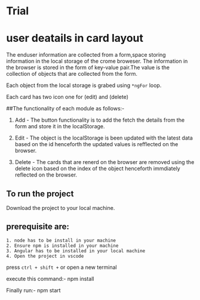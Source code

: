 # Trial
# user deatails in card layout

The enduser information are collected from a form,space storing information in the local storage of the crome broweser. The information in the browser is stored in the form of key-value pair.The value is the collection of objects that are collected from the form.

Each object from the local storage is grabed using `*ngFor` loop.

Each card has two icon one for (edit) and (delete)

##The functionality of each module as follows:-

1. Add - The button functionality is to add the fetch the details from the form and store it in the localStorage.

2. Edit - The object is the localStorage is been updated with the latest data based on the id henceforth the updated values is refflected on the browser.

3. Delete - The cards that are renerd on the browser  are removed using the delete icon based on the index  of the object henceforth immdiately reflected on the browser.

## To run the project

Download the project to your local machine.

## prerequisite are:

    1. node has to be install in your machine
    2. Ensure npm is installed in your machine
    3. Angular has to be installed in your local machine
    4. Open the project in vscode

press `ctrl + shift +` or open a new terminal

execute this command:- npm install

Finally run:- npm start


